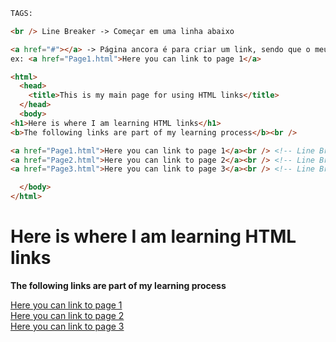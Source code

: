 ```html
TAGS:

<br /> Line Breaker -> Começar em uma linha abaixo

<a href="#"></a> -> Página ancora é para criar um link, sendo que o meu titulo será "Here you can link to page 1"
ex: <a href="Page1.html">Here you can link to page 1</a>

<html>
  <head>
    <title>This is my main page for using HTML links</title>
  </head>
  <body>
<h1>Here is where I am learning HTML links</h1>
<b>The following links are part of my learning process</b><br />

<a href="Page1.html">Here you can link to page 1</a><br /> <!-- Line Breaker + Link Anchor -->
<a href="Page2.html">Here you can link to page 2</a><br /> <!-- Line Breaker + Link Anchor -->
<a href="Page3.html">Here you can link to page 3</a><br /> <!-- Line Breaker + Link Anchor -->

  </body>
</html>
```

<html>
  <head>
    <title> This is my main page for using HTML links </title>
  </head>
  <body>
<h1>Here is where I am learning HTML links</h1>
<b>The following links are part of my learning process</b><br />

<a href="Page1.html">Here you can link to page 1</a><br /> <!-- Line Breaker + Link Anchor -->
<a href="Page2.html">Here you can link to page 2</a><br /> <!-- Line Breaker + Link Anchor -->
<a href="Page3.html">Here you can link to page 3</a><br /> <!-- Line Breaker + Link Anchor -->

  </body>
</html>
